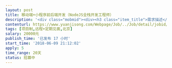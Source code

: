 ```yaml
---                
layout: post       
title: 移动端+小程序前后端开发（NodeJS全栈开发工程师）           
description: '<div class="mobmid"><div><h3 class="item_title">需求描述</h3><p>1. 已有原型，页面大约20个，一个教育直播类的网校； <br/>2. 移动端需要原生+H5混合开发；<br/>3. 前端用H5+JS，后端用Node.js；<br/>4.使用react组件开发；<br/>5. 包括移动端+小程序；<br/>5. 三周时间完成</p></div><!--info end--></div>'     
contenturl: https://www.yuanjisong.com/Webpage/Job/../Job/detail/jobid/101555      
tags: [项目制,远程+定期见面,北京]            
salary: 20000元          
publish_time: '已发布 17 小时'         
start_time: '2018-06-09 21:12:02'           
apply: 5                   
time_range: 20天              
status: 招募中                  
---                 
```


